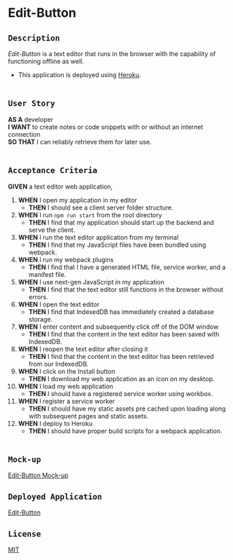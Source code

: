 # Edit-Button

## `Description`
_Edit-Button_ is a text editor that runs in the browser with the capability of functioning offline as well. </br>
* This application is deployed using [Heroku](https://www.heroku.com/).
</br></br>

## `User Story`
**AS A** developer </br>
**I WANT** to create notes or code snippets with or without an internet connection </br>
**SO THAT** I can reliably retrieve them for later use.
</br></br>

## `Acceptance Criteria`
**GIVEN** a text editor web application, </br>

1. **WHEN** I open my application in my editor
    - **THEN** I should see a client server folder structure.
2. **WHEN** I run `npm run start` from the root directory
    - **THEN** I find that my application should start up the backend and serve the client.
3. **WHEN** I run the text editor application from my terminal
    - **THEN** I find that my JavaScript files have been bundled using webpack.
4. **WHEN** I run my webpack plugins
    - **THEN** I find that I have a generated HTML file, service worker, and a manifest file.
5. **WHEN** I use next-gen JavaScript in my application
    - **THEN** I find that the text editor still functions in the browser without errors.
6. **WHEN** I open the text editor
    - **THEN** I find that IndexedDB has immediately created a database storage.
7. **WHEN** I enter content and subsequently click off of the DOM window
    - **THEN** I find that the content in the text editor has been saved with IndexedDB.
8. **WHEN** I reopen the text editor after closing it
    - **THEN** I find that the content in the text editor has been retrieved from our IndexedDB.
9. **WHEN** I click on the Install button
    - **THEN** I download my web application as an icon on my desktop.
10. **WHEN** I load my web application
    - **THEN** I should have a registered service worker using workbox.
11. **WHEN** I register a service worker
    - **THEN** I should have my static assets pre cached upon loading along with subsequent pages and static assets.
12. **WHEN** I deploy to Heroku
    - **THEN** I should have proper build scripts for a webpack application.
</br></br>

## `Mock-up`
[Edit-Button Mock-up]()
## `Deployed Application`
[Edit-Button]()
## `License`
[MIT](https://github.com/MrBrandtCox/Edit-Button/blob/main/LICENSE)


